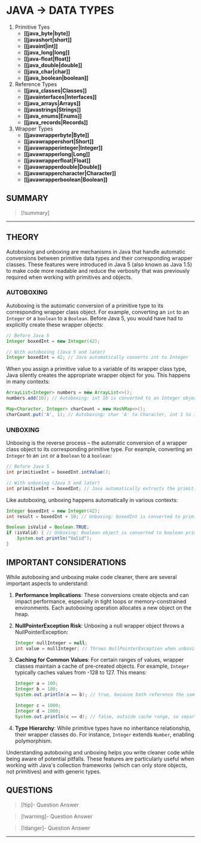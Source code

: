 # JAVA -> DATA TYPES
1. Primitive Tyes
	- **[[java_byte|byte]]**
	- **[[javashort|short]]**
	- **[[javaint|int]]**
	- **[[java_long|long]]**
	- **[[java-float|float]]**
	- **[[java_double|double]]**
	- **[[java_char|char]]**
	- **[[java_boolean|boolean]]**
2. Reference Types
	- **[[java_classes|Classes]]**
	- **[[javainterfaces|Interfaces]]**
	- **[[java_arrays|Arrays]]**
	- **[[javastrings|Strings]]**
	- **[[java_enums|Enums]]** 
	- **[[java_records|Records]]**
3. Wrapper Types
	- **[[javawrapperbyte|Byte]]**
	- **[[javawrappershort|Short]]**
	- **[[javawrapperinteger|Integer]]**
	- **[[javawrapperlong|Long]]**
	- **[[javawrapperfloat|Float]]**
	- **[[javawrapperdouble|Double]]**
	- **[[javawrappercharacter|Character]]**
	- **[[javawrapperboolean|Boolean]]**

## SUMMARY
> [!summary]
> 
- - - 
## THEORY

Autoboxing and unboxing are mechanisms in Java that handle automatic conversions between primitive data types and their corresponding wrapper classes. These features were introduced in Java 5 (also known as Java 1.5) to make code more readable and reduce the verbosity that was previously required when working with primitives and objects.

### AUTOBOXING

Autoboxing is the automatic conversion of a primitive type to its corresponding wrapper class object. For example, converting an `int` to an `Integer` or a `boolean` to a `Boolean`. Before Java 5, you would have had to explicitly create these wrapper objects:

```java
// Before Java 5
Integer boxedInt = new Integer(42);

// With autoboxing (Java 5 and later)
Integer boxedInt = 42; // Java automatically converts int to Integer
```

When you assign a primitive value to a variable of its wrapper class type, Java silently creates the appropriate wrapper object for you. This happens in many contexts:

```java
ArrayList<Integer> numbers = new ArrayList<>();
numbers.add(10); // Autoboxing: int 10 is converted to an Integer object

Map<Character, Integer> charCount = new HashMap<>();
charCount.put('A', 1); // Autoboxing: char 'A' to Character, int 1 to Integer
```

### UNBOXING

Unboxing is the reverse process – the automatic conversion of a wrapper class object to its corresponding primitive type. For example, converting an `Integer` to an `int` or a `Boolean` to a `boolean`:

```java
// Before Java 5
int primitiveInt = boxedInt.intValue();

// With unboxing (Java 5 and later)
int primitiveInt = boxedInt; // Java automatically extracts the primitive value
```

Like autoboxing, unboxing happens automatically in various contexts:

```java
Integer boxedInt = new Integer(42);
int result = boxedInt + 10; // Unboxing: boxedInt is converted to primitive before addition

Boolean isValid = Boolean.TRUE;
if (isValid) { // Unboxing: Boolean object is converted to boolean primitive
    System.out.println("Valid");
}
```

## IMPORTANT CONSIDERATIONS

While autoboxing and unboxing make code cleaner, there are several important aspects to understand:

1. **Performance Implications**: These conversions create objects and can impact performance, especially in tight loops or memory-constrained environments. Each autoboxing operation allocates a new object on the heap.

2. **NullPointerException Risk**: Unboxing a null wrapper object throws a NullPointerException:

   ```java
   Integer nullInteger = null;
   int value = nullInteger; // Throws NullPointerException when unboxing
   ```

3. **Caching for Common Values**: For certain ranges of values, wrapper classes maintain a cache of pre-created objects. For example, `Integer` typically caches values from -128 to 127. This means:

   ```java
   Integer a = 100;
   Integer b = 100;
   System.out.println(a == b); // true, because both reference the same cached object
   
   Integer c = 1000;
   Integer d = 1000;
   System.out.println(c == d); // false, outside cache range, so separate objects
   ```

4. **Type Hierarchy**: While primitive types have no inheritance relationship, their wrapper classes do. For instance, `Integer` extends `Number`, enabling polymorphism.

Understanding autoboxing and unboxing helps you write cleaner code while being aware of potential pitfalls. These features are particularly useful when working with Java's collection frameworks (which can only store objects, not primitives) and with generic types.

## QUESTIONS
> [!tip]- Question
> Answer

> [!warning]- Question
> Answer

> [!danger]- Question
> Answer

- - - 
